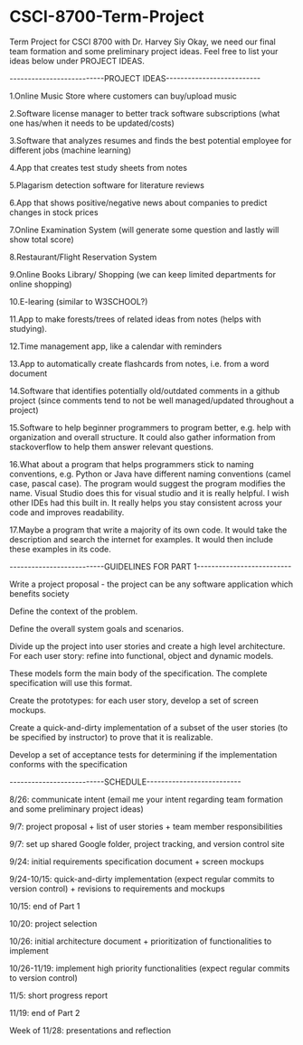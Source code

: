 # CSCI-8700-Term-Project
Term Project for CSCI 8700 with Dr. Harvey Siy
Okay, we need our final team formation and some preliminary project ideas.  Feel free to list your ideas below under PROJECT IDEAS.

--------------------------PROJECT IDEAS--------------------------

1.Online Music Store where customers can buy/upload music

2.Software license manager to better track software subscriptions (what one has/when it needs to be updated/costs)

3.Software that analyzes resumes and finds the best potential employee for different jobs (machine learning)

4.App that creates test study sheets from notes

5.Plagarism detection software for literature reviews

6.App that shows positive/negative news about companies to predict changes in stock prices

7.Online Examination System (will generate some question and lastly will show total score) 

8.Restaurant/Flight Reservation System

9.Online Books Library/ Shopping (we can keep limited departments for online shopping)

10.E-learing (similar to W3SCHOOL?)

11.App to make forests/trees of related ideas from notes (helps with studying).

12.Time management app, like a calendar with reminders

13.App to automatically create flashcards from notes, i.e. from a word document

14.Software that identifies potentially old/outdated comments in a github project (since comments tend to not be well managed/updated throughout a project)

15.Software to help beginner programmers to program better, e.g. help with organization and overall structure.  It could also gather information from stackoverflow to help them answer relevant questions.  

16.What about a program that helps programmers stick to naming conventions, e.g. Python or Java have different naming conventions (camel case, pascal case).  The program would suggest the program modifies the name.  Visual Studio does this for visual studio and it is really helpful.  I wish other IDEs had this built in.  It really helps you stay consistent across your code and improves readability.

17.Maybe a program that write a majority of its own code.  It would take the description and search the internet for examples.  It would then include these examples in its code.  

--------------------------GUIDELINES FOR PART 1--------------------------

Write a project proposal - the project can be any software application which benefits society

Define the context of the problem.

Define the overall system goals and scenarios.

Divide up the project into user stories and create a high level architecture. For each user story: refine into functional, object and dynamic models.

These models form the main body of the specification. The complete specification will use this format.

Create the prototypes: for each user story, develop a set of screen mockups.

Create a quick-and-dirty implementation of a subset of the user stories (to be specified by instructor) to prove that it is realizable.

Develop a set of acceptance tests for determining if the implementation conforms with the specification



--------------------------SCHEDULE--------------------------

8/26: communicate intent (email me your intent regarding team formation and some preliminary project ideas)

9/7: project proposal + list of user stories + team member responsibilities

9/7: set up shared Google folder, project tracking, and version control site

9/24: initial requirements specification document + screen mockups

9/24-10/15: quick-and-dirty implementation (expect regular commits to version control) + revisions to requirements and mockups

10/15: end of Part 1

10/20: project selection

10/26: initial architecture document + prioritization of functionalities to implement

10/26-11/19: implement high priority functionalities (expect regular commits to version control)

11/5: short progress report

11/19: end of Part 2

Week of 11/28: presentations and reflection
